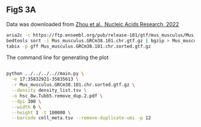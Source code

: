 
## FigS 3A

Data was downloaded from [Zhou et al., Nucleic Acids Research, 2022](https://academic.oup.com/nar/article/50/11/e66/6548409)

```bash
aria2c -c https://ftp.ensembl.org/pub/release-101/gtf/mus_musculus/Mus_musculus.GRCm38.101.chr.gtf.gz
bedtools sort -i Mus_musculus.GRCm38.101.chr.gtf.gz | bgzip > Mus_musculus.GRCm38.101.chr.sorted.gtf.gz
tabix -p gff Mus_musculus.GRCm38.101.chr.sorted.gtf.gz
```

The command line for generating the plot
```bash

python ../../../..//main.py \
  -e 17:35832921-35835613 \
  -r Mus_musculus.GRCm38.101.chr.sorted.gtf.gz \
  --density density_list.tsv \
  -o hsc_8w.Tubb5.remove_dup.2.pdf \
  --dpi 300 \
  --width 6 \
  --height 1 -t 100000 \
  --barcode cell_meta.tsv --remove-duplicate-umi -p 12


```